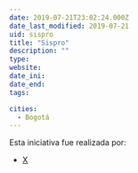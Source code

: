 ```yaml
---
date: 2019-07-21T23:02:24.000Z
date_last_modified: 2019-07-21
uid: sispro
title: "Sispro"
description: ""
type: 
website: 
date_ini: 
date_end: 
tags:

cities: 
  - Bogotá
---
```


Esta iniciativa fue realizada por:

- [X](/organizaciones/ministerio-de-salud)
